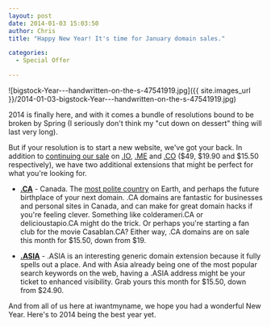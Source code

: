 ```yaml
---
layout: post
date: 2014-01-03 15:03:50
author: Chris
title: "Happy New Year! It's time for January domain sales."

categories:
  - Special Offer

---
```


![bigstock-Year---handwritten-on-the-s-47541919.jpg]({{ site.images_url }}/2014-01-03-bigstock-Year---handwritten-on-the-s-47541919.jpg)

<!-- excerpt -->

2014 is finally here, and with it comes a bundle of resolutions bound to be broken by Spring (I seriously don't think my "cut down on dessert" thing will last very long).

But if your resolution is to start a new website, we've got your back. In addition to [continuing our sale](https://iwantmyname.com/domains/special-offer) on [.IO](https://iwantmyname.com/domains/io-domain-name-registration-for-british-indian-ocean-territory), [.ME](https://iwantmyname.com/domains/me-montenegrean-domain-name-registration-for-montenegro) and [.CO](https://iwantmyname.com/domains/co-colombian-domain-name-registration-for-colombia) ($49, $19.90 and $15.50 respectively), we have two additional extensions that might be perfect for what you're looking for.

<!-- /excerpt -->

+ **[.CA](https://iwantmyname.com/domains/ca-canadian-domain-name-registration-for-canada)** - Canada. The [most polite country](http://www.canadafreepress.com/index.php/article/25958) on Earth, and perhaps the future birthplace of your next domain. .CA domains are fantastic for businesses and personal sites in Canada, and can make for great domain hacks if you're feeling clever. Something like colderameri.CA or delicioustapio.CA might do the trick. Or perhaps you're starting a fan club for the movie Casablan.CA? Either way, .CA domains are on sale this month for $15.50, down from $19.

+ **[.ASIA](https://iwantmyname.com/domains/asia-domain-name-registration-for-asia)** - .ASIA is an interesting generic domain extension because it fully spells out a place. And with Asia already being one of the most popular search keywords on the web, having a .ASIA address might be your ticket to enhanced visibility. Grab yours this month for $15.50, down from $24.90.

And from all of us here at iwantmyname, we hope you had a wonderful New Year. Here's to 2014 being the best year yet.
